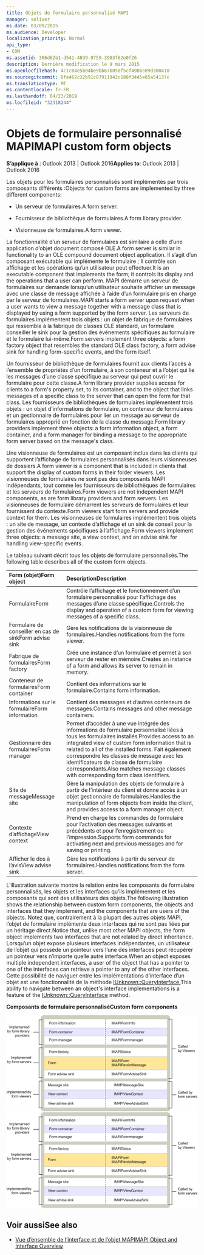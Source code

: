 ```yaml
---
title: Objets de formulaire personnalisé MAPI
manager: soliver
ms.date: 03/09/2015
ms.audience: Developer
localization_priority: Normal
api_type:
- COM
ms.assetid: 306d62b1-d541-4039-9759-3903f62e0f26
description: Dernière modification le 9 mars 2015
ms.openlocfilehash: 4c1c04e5b04be9bb67b050f5cf498be89d380410
ms.sourcegitcommit: 8fe462c32b91c87911942c188f3445e85a54137c
ms.translationtype: MT
ms.contentlocale: fr-FR
ms.lasthandoff: 04/23/2019
ms.locfileid: "32318244"
---
```

# <a name="mapi-custom-form-objects"></a><span data-ttu-id="dcaa4-103">Objets de formulaire personnalisé MAPI</span><span class="sxs-lookup"><span data-stu-id="dcaa4-103">MAPI custom form objects</span></span>
  
<span data-ttu-id="dcaa4-104">**S’applique à** : Outlook 2013 | Outlook 2016</span><span class="sxs-lookup"><span data-stu-id="dcaa4-104">**Applies to**: Outlook 2013 | Outlook 2016</span></span> 
  
<span data-ttu-id="dcaa4-105">Les objets pour les formulaires personnalisés sont implémentés par trois composants différents :</span><span class="sxs-lookup"><span data-stu-id="dcaa4-105">Objects for custom forms are implemented by three different components:</span></span>
  
- <span data-ttu-id="dcaa4-106">Un serveur de formulaires.</span><span class="sxs-lookup"><span data-stu-id="dcaa4-106">A form server.</span></span>
    
- <span data-ttu-id="dcaa4-107">Fournisseur de bibliothèque de formulaires.</span><span class="sxs-lookup"><span data-stu-id="dcaa4-107">A form library provider.</span></span>
    
- <span data-ttu-id="dcaa4-108">Visionneuse de formulaires.</span><span class="sxs-lookup"><span data-stu-id="dcaa4-108">A form viewer.</span></span>
    
<span data-ttu-id="dcaa4-109">La fonctionnalité d’un serveur de formulaires est similaire à celle d’une application d’objet document composé OLE.</span><span class="sxs-lookup"><span data-stu-id="dcaa4-109">A form server is similar in functionality to an OLE compound document object application.</span></span> <span data-ttu-id="dcaa4-110">Il s’agit d’un composant exécutable qui implémente le formulaire ; Il contrôle son affichage et les opérations qu’un utilisateur peut effectuer.</span><span class="sxs-lookup"><span data-stu-id="dcaa4-110">It is an executable component that implements the form; it controls its display and the operations that a user can perform.</span></span> <span data-ttu-id="dcaa4-111">MAPI démarre un serveur de formulaires sur demande lorsqu’un utilisateur souhaite afficher un message avec une classe de message affichée à l’aide d’un formulaire pris en charge par le serveur de formulaires.</span><span class="sxs-lookup"><span data-stu-id="dcaa4-111">MAPI starts a form server upon request when a user wants to view a message together with a message class that is displayed by using a form supported by the form server.</span></span> <span data-ttu-id="dcaa4-112">Les serveurs de formulaires implémentent trois objets : un objet de fabrique de formulaires qui ressemble à la fabrique de classes OLE standard, un formulaire conseiller le sink pour la gestion des événements spécifiques au formulaire et le formulaire lui-même.</span><span class="sxs-lookup"><span data-stu-id="dcaa4-112">Form servers implement three objects: a form factory object that resembles the standard OLE class factory, a form advise sink for handling form-specific events, and the form itself.</span></span> 
  
<span data-ttu-id="dcaa4-113">Un fournisseur de bibliothèque de formulaires fournit aux clients l’accès à l’ensemble de propriétés d’un formulaire, à son conteneur et à l’objet qui lie les messages d’une classe spécifique au serveur qui peut ouvrir le formulaire pour cette classe.</span><span class="sxs-lookup"><span data-stu-id="dcaa4-113">A form library provider supplies access for clients to a form's property set, to its container, and to the object that links messages of a specific class to the server that can open the form for that class.</span></span> <span data-ttu-id="dcaa4-114">Les fournisseurs de bibliothèques de formulaires implémentent trois objets : un objet d’informations de formulaire, un conteneur de formulaires et un gestionnaire de formulaires pour lier un message au serveur de formulaires approprié en fonction de la classe du message.</span><span class="sxs-lookup"><span data-stu-id="dcaa4-114">Form library providers implement three objects: a form information object, a form container, and a form manager for binding a message to the appropriate form server based on the message's class.</span></span>
  
<span data-ttu-id="dcaa4-115">Une visionneuse de formulaires est un composant inclus dans les clients qui supportent l’affichage de formulaires personnalisés dans leurs visionneuses de dossiers.</span><span class="sxs-lookup"><span data-stu-id="dcaa4-115">A form viewer is a component that is included in clients that support the display of custom forms in their folder viewers.</span></span> <span data-ttu-id="dcaa4-116">Les visionneuses de formulaires ne sont pas des composants MAPI indépendants, tout comme les fournisseurs de bibliothèques de formulaires et les serveurs de formulaires.</span><span class="sxs-lookup"><span data-stu-id="dcaa4-116">Form viewers are not independent MAPI components, as are form library providers and form servers.</span></span> <span data-ttu-id="dcaa4-117">Les visionneuses de formulaire démarrent les serveurs de formulaires et leur fournissent du contexte.</span><span class="sxs-lookup"><span data-stu-id="dcaa4-117">Form viewers start form servers and provide context for them.</span></span> <span data-ttu-id="dcaa4-118">Les visionneuses de formulaires implémentent trois objets : un site de message, un contexte d’affichage et un sink de conseil pour la gestion des événements spécifiques à l’affichage.</span><span class="sxs-lookup"><span data-stu-id="dcaa4-118">Form viewers implement three objects: a message site, a view context, and an advise sink for handling view-specific events.</span></span>
  
<span data-ttu-id="dcaa4-119">Le tableau suivant décrit tous les objets de formulaire personnalisés.</span><span class="sxs-lookup"><span data-stu-id="dcaa4-119">The following table describes all of the custom form objects.</span></span> 
  
|<span data-ttu-id="dcaa4-120">**Form (objet)**</span><span class="sxs-lookup"><span data-stu-id="dcaa4-120">**Form object**</span></span>|<span data-ttu-id="dcaa4-121">**Description**</span><span class="sxs-lookup"><span data-stu-id="dcaa4-121">**Description**</span></span>|
|:-----|:-----|
|<span data-ttu-id="dcaa4-122">Formulaire</span><span class="sxs-lookup"><span data-stu-id="dcaa4-122">Form</span></span>  <br/> |<span data-ttu-id="dcaa4-123">Contrôle l’affichage et le fonctionnement d’un formulaire personnalisé pour l’affichage des messages d’une classe spécifique.</span><span class="sxs-lookup"><span data-stu-id="dcaa4-123">Controls the display and operation of a custom form for viewing messages of a specific class.</span></span>  <br/> |
|<span data-ttu-id="dcaa4-124">Formulaire de conseiller en cas de sink</span><span class="sxs-lookup"><span data-stu-id="dcaa4-124">Form advise sink</span></span>  <br/> |<span data-ttu-id="dcaa4-125">Gère les notifications de la visionneuse de formulaires.</span><span class="sxs-lookup"><span data-stu-id="dcaa4-125">Handles notifications from the form viewer.</span></span>  <br/> |
|<span data-ttu-id="dcaa4-126">Fabrique de formulaires</span><span class="sxs-lookup"><span data-stu-id="dcaa4-126">Form factory</span></span>  <br/> |<span data-ttu-id="dcaa4-127">Crée une instance d’un formulaire et permet à son serveur de rester en mémoire.</span><span class="sxs-lookup"><span data-stu-id="dcaa4-127">Creates an instance of a form and allows its server to remain in memory.</span></span>  <br/> |
|<span data-ttu-id="dcaa4-128">Conteneur de formulaires</span><span class="sxs-lookup"><span data-stu-id="dcaa4-128">Form container</span></span>  <br/> |<span data-ttu-id="dcaa4-129">Contient des informations sur le formulaire.</span><span class="sxs-lookup"><span data-stu-id="dcaa4-129">Contains form information.</span></span>  <br/> |
|<span data-ttu-id="dcaa4-130">Informations sur le formulaire</span><span class="sxs-lookup"><span data-stu-id="dcaa4-130">Form information</span></span>  <br/> |<span data-ttu-id="dcaa4-131">Contient des messages et d’autres conteneurs de messages.</span><span class="sxs-lookup"><span data-stu-id="dcaa4-131">Contains messages and other message containers.</span></span>  <br/> |
|<span data-ttu-id="dcaa4-132">Gestionnaire des formulaires</span><span class="sxs-lookup"><span data-stu-id="dcaa4-132">Form manager</span></span>  <br/> |<span data-ttu-id="dcaa4-133">Permet d’accéder à une vue intégrée des informations de formulaire personnalisé liées à tous les formulaires installés.</span><span class="sxs-lookup"><span data-stu-id="dcaa4-133">Provides access to an integrated view of custom form information that is related to all of the installed forms.</span></span> <span data-ttu-id="dcaa4-134">Fait également correspondre les classes de message avec les identificateurs de classe de formulaire correspondants.</span><span class="sxs-lookup"><span data-stu-id="dcaa4-134">Also matches message classes with corresponding form class identifiers.</span></span>  <br/> |
|<span data-ttu-id="dcaa4-135">Site de message</span><span class="sxs-lookup"><span data-stu-id="dcaa4-135">Message site</span></span>  <br/> |<span data-ttu-id="dcaa4-136">Gère la manipulation des objets de formulaire à partir de l’intérieur du client et donne accès à un objet gestionnaire de formulaires.</span><span class="sxs-lookup"><span data-stu-id="dcaa4-136">Handles the manipulation of form objects from inside the client, and provides access to a form manager object.</span></span>  <br/> |
|<span data-ttu-id="dcaa4-137">Contexte d’affichage</span><span class="sxs-lookup"><span data-stu-id="dcaa4-137">View context</span></span>  <br/> |<span data-ttu-id="dcaa4-138">Prend en charge les commandes de formulaire pour l’activation des messages suivants et précédents et pour l’enregistrement ou l’impression.</span><span class="sxs-lookup"><span data-stu-id="dcaa4-138">Supports form commands for activating next and previous messages and for saving or printing.</span></span>  <br/> |
|<span data-ttu-id="dcaa4-139">Afficher le dos à l’avis</span><span class="sxs-lookup"><span data-stu-id="dcaa4-139">View advise sink</span></span>  <br/> |<span data-ttu-id="dcaa4-140">Gère les notifications à partir du serveur de formulaires.</span><span class="sxs-lookup"><span data-stu-id="dcaa4-140">Handles notifications from the form server.</span></span>  <br/> |
   
<span data-ttu-id="dcaa4-141">L’illustration suivante montre la relation entre les composants de formulaire personnalisés, les objets et les interfaces qu’ils implémentent et les composants qui sont des utilisateurs des objets.</span><span class="sxs-lookup"><span data-stu-id="dcaa4-141">The following illustration shows the relationship between custom form components, the objects and interfaces that they implement, and the components that are users of the objects.</span></span> <span data-ttu-id="dcaa4-142">Notez que, contrairement à la plupart des autres objets MAPI, l’objet de formulaire implémente deux interfaces qui ne sont pas liées par un héritage direct.</span><span class="sxs-lookup"><span data-stu-id="dcaa4-142">Notice that, unlike most other MAPI objects, the form object implements two interfaces that are not related by direct inheritance.</span></span> <span data-ttu-id="dcaa4-143">Lorsqu’un objet expose plusieurs interfaces indépendantes, un utilisateur de l’objet qui possède un pointeur vers l’une des interfaces peut récupérer un pointeur vers n’importe quelle autre interface.</span><span class="sxs-lookup"><span data-stu-id="dcaa4-143">When an object exposes multiple independent interfaces, a user of the object that has a pointer to one of the interfaces can retrieve a pointer to any of the other interfaces.</span></span> <span data-ttu-id="dcaa4-144">Cette possibilité de naviguer entre les implémentations d’interface d’un objet est une fonctionnalité de la méthode [IUnknown::QueryInterface.](https://msdn.microsoft.com/library/54d5ff80-18db-43f2-b636-f93ac053146d%28Office.15%29.aspx)</span><span class="sxs-lookup"><span data-stu-id="dcaa4-144">This ability to navigate between an object's interface implementations is a feature of the [IUnknown::QueryInterface](https://msdn.microsoft.com/library/54d5ff80-18db-43f2-b636-f93ac053146d%28Office.15%29.aspx) method.</span></span> 
  
<span data-ttu-id="dcaa4-145">**Composants de formulaire personnalisé**</span><span class="sxs-lookup"><span data-stu-id="dcaa4-145">**Custom form components**</span></span>
  
<span data-ttu-id="dcaa4-146">![Composants de formulaire personnalisés](media/amapi_67.gif "Composants de formulaire personnalisés")</span><span class="sxs-lookup"><span data-stu-id="dcaa4-146">![Custom form components](media/amapi_67.gif "Custom form components")</span></span>
  
## <a name="see-also"></a><span data-ttu-id="dcaa4-147">Voir aussi</span><span class="sxs-lookup"><span data-stu-id="dcaa4-147">See also</span></span>

- [<span data-ttu-id="dcaa4-148">Vue d’ensemble de l’interface et de l’objet MAPI</span><span class="sxs-lookup"><span data-stu-id="dcaa4-148">MAPI Object and Interface Overview</span></span>](mapi-object-and-interface-overview.md)

